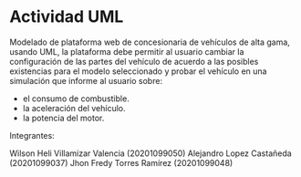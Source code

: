 # Actividad UML

Modelado de plataforma web de concesionaria de vehículos de alta gama, usando UML, la plataforma debe permitir al usuario cambiar la configuración de las partes del vehículo de acuerdo a las posibles existencias para el modelo seleccionado y probar el vehículo en una simulación que informe al usuario sobre:
- el consumo de combustible.
- la aceleración del vehículo.
- la potencia del motor.

Integrantes:

Wilson Heli Villamizar Valencia (20201099050) 
Alejandro Lopez Castañeda       (20201099037)
Jhon Fredy Torres Ramírez       (20201099048)



